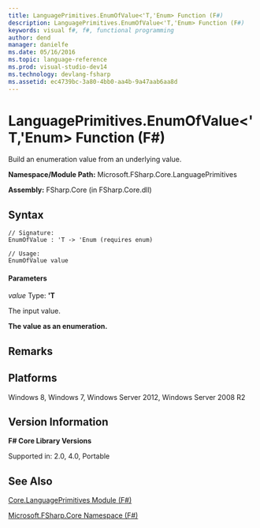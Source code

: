 ```yaml
---
title: LanguagePrimitives.EnumOfValue<'T,'Enum> Function (F#)
description: LanguagePrimitives.EnumOfValue<'T,'Enum> Function (F#)
keywords: visual f#, f#, functional programming
author: dend
manager: danielfe
ms.date: 05/16/2016
ms.topic: language-reference
ms.prod: visual-studio-dev14
ms.technology: devlang-fsharp
ms.assetid: ec4739bc-3a80-4bb0-aa4b-9a47aab6aa8d 
---
```


# LanguagePrimitives.EnumOfValue<'T,'Enum> Function (F#)

Build an enumeration value from an underlying value.

**Namespace/Module Path:** Microsoft.FSharp.Core.LanguagePrimitives

**Assembly:** FSharp.Core (in FSharp.Core.dll)


## Syntax

```
// Signature:
EnumOfValue : 'T -> 'Enum (requires enum)

// Usage:
EnumOfValue value
```

#### Parameters
*value*
Type: **'T**


The input value.



**The value as an enumeration.**
## Remarks

## Platforms
Windows 8, Windows 7, Windows Server 2012, Windows Server 2008 R2


## Version Information
**F# Core Library Versions**

Supported in: 2.0, 4.0, Portable




## See Also
[Core.LanguagePrimitives Module &#40;F&#35;&#41;](Core.LanguagePrimitives-Module-%5BFSharp%5D.md)

[Microsoft.FSharp.Core Namespace &#40;F&#35;&#41;](Microsoft.FSharp.Core-Namespace-%5BFSharp%5D.md)


